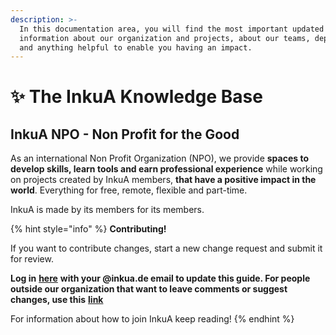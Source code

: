 ```yaml
---
description: >-
  In this documentation area, you will find the most important updated
  information about our organization and projects, about our teams, departments 
  and anything helpful to enable you having an impact.
---
```


# ✨ The InkuA Knowledge Base

## InkuA NPO - Non Profit for the Good&#x20;

As an international Non Profit Organization (NPO), we provide **spaces to develop skills, learn tools and earn professional experience** while working on projects created by InkuA members, **that have a positive impact in the world**. Everything for free, remote, flexible and part-time.

InkuA is made by its members for its members.



{% hint style="info" %}
**Contributing!**

If you want to contribute changes, start a new change request and submit it for review.&#x20;

**Log in** [**here**](https://app.gitbook.com/o/pnR10AS5wBwJxUrdOYdL/home) **with your @inkua.de email to update this guide. For people outside our organization that want to leave comments or suggest changes, use this** [**link**](https://app.gitbook.com/invite/pnR10AS5wBwJxUrdOYdL/yk0yZ4ChnrKgMw0B9GVX)

For information about how to join InkuA keep reading! &#x20;
{% endhint %}
